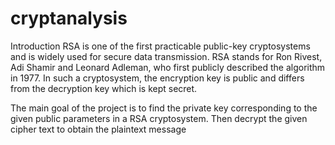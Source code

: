 # cryptanalysis

Introduction
RSA is one of the first practicable public-key cryptosystems and is widely used for secure data transmission. 
RSA stands for Ron Rivest, Adi Shamir and Leonard Adleman, who first publicly described the algorithm in 1977.
In such a cryptosystem, the encryption key is public and differs from the decryption key which is kept secret.

The main goal of the project is to find the private key corresponding to the given public parameters in a RSA cryptosystem. 
Then decrypt the given cipher text to obtain the plaintext message
